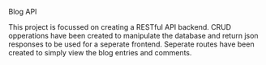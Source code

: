 Blog API

This project is focussed on creating a RESTful API backend.  CRUD opperations have been created to manipulate the database and return json responses to be used for a seperate frontend.  Seperate routes have been created to simply view the blog entries and comments.